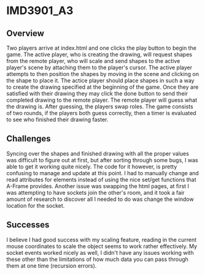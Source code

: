 # IMD3901_A3

## Overview
Two players arrive at index.html and one clicks the play button to begin the game. The active player, who is creating the drawing, will request shapes from the remote player, who will scale and send shapes to the active player's scene by attaching them to the player's cursor. The active player attempts to then position the shapes by moving in the scene and clicking on the shape to place it. The actice player should place shapes in such a way to create the drawing specified at the beginning of the game. Once they are satisfied with their drawing they may click the done button to send their completed drawing to the remote player. The remote player will guess what the drawing is. After guessing, the players swap roles. The game consists of two rounds, if the players both guess correctly, then a timer is evaluated to see who finished their drawing faster. 


## Challenges
Syncing over the shapes and finished drawing with all the proper values was difficult to figure out at first, but after sorting through some bugs, I was able to get it working quite nicely. The code for it however, is pretty confusing to manage and update at this point. I had to manually change and read attributes for elements instead of using the nice set/get functions that A-Frame provides. Another issue was swapping the html pages, at first I was attempting to have sockets join the other's room, and it took a fair amount of research to discover all I needed to do was change the window location for the socket. 


## Successes
I believe I had good success with my scaling feature, reading in the current mouse coordinates to scale the object seems to work rather effectively. My socket events worked nicely as well, I didn't have any issues working with these other than the limitations of how much data you can pass through them at one time (recursion errors). 


